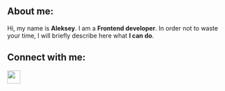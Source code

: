 ## About me:

Hi, my name is **Aleksey**. I am a **Frontend developer**. In order not to waste your time, I will briefly describe here what **I can do**.

## Connect with me:

<a href="https://vk.com/shtr1h"><img height="30" src="https://cdn.jsdelivr.net/npm/simple-icons@v3/icons/vk.svg"></a>&nbsp;&nbsp;

